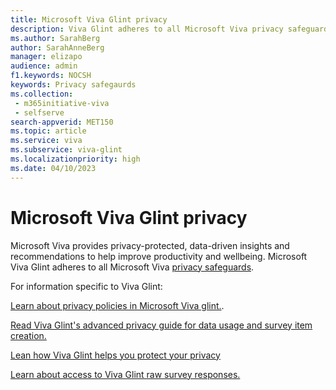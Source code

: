 ```yaml
---
title: Microsoft Viva Glint privacy 
description: Viva Glint adheres to all Microsoft Viva privacy safeguards. 
ms.author: SarahBerg
author: SarahAnneBerg
manager: elizapo
audience: admin
f1.keywords: NOCSH
keywords: Privacy safegaurds
ms.collection: 
 - m365initiative-viva
 - selfserve
search-appverid: MET150
ms.topic: article
ms.service: viva
ms.subservice: viva-glint
ms.localizationpriority: high
ms.date: 04/10/2023
---
```


# Microsoft Viva Glint privacy

Microsoft Viva provides privacy-protected, data-driven insights and recommendations to help improve productivity and wellbeing. Microsoft Viva Glint adheres to all Microsoft Viva [privacy safeguards](https://www.microsoft.com/microsoft-viva/privacy).

For information specific to Viva Glint:

[Learn about privacy policies in Microsoft Viva glint.](https://go.microsoft.com/fwlink/?linkid=2238336).

[Read Viva Glint's advanced privacy guide for data usage and survey item creation.](https://go.microsoft.com/fwlink/?linkid=2230859)

[Lean how Viva Glint helps you protect your privacy](https://go.microsoft.com/fwlink/?linkid=2230922)

[Learn about access to Viva Glint raw survey responses.](https://go.microsoft.com/fwlink/?linkid=2230875)